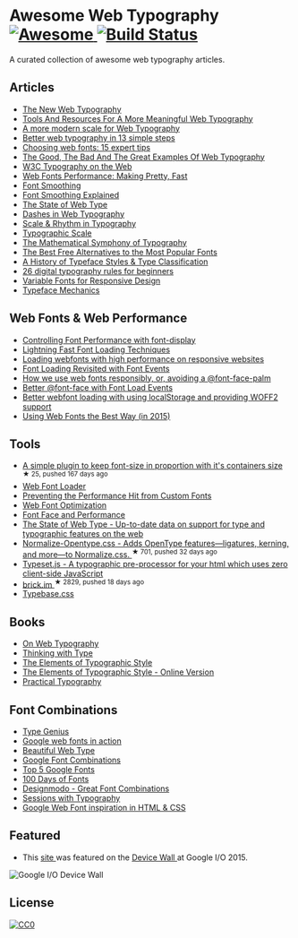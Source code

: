 <h1>
 Awesome Web Typography
 <a href="https://github.com/sindresorhus/awesome">
  <img alt="Awesome" src="https://cdn.rawgit.com/sindresorhus/awesome/d7305f38d29fed78fa85652e3a63e154dd8e8829/media/badge.svg"/>
 </a>
 <a href="https://travis-ci.org/deanhume/typography">
  <img alt="Build Status" src="https://api.travis-ci.org/deanhume/typography.svg?branch=master"/>
 </a>
</h1>
<p>
 A curated collection of awesome web typography articles.
</p>
<h2>
 Articles
</h2>
<ul>
 <li>
  <a href="https://robinrendle.com/essays/new-web-typography/">
   The New Web Typography
  </a>
 </li>
 <li>
  <a href="https://www.smashingmagazine.com/2016/03/meaningful-web-typography/">
   Tools And Resources For A More Meaningful Web Typography
  </a>
 </li>
 <li>
  <a href="http://typecast.com/blog/a-more-modern-scale-for-web-typography">
   A more modern scale for Web Typography
  </a>
 </li>
 <li>
  <a href="http://www.creativebloq.com/typography/better-web-typography-few-simple-steps-5132803">
   Better web typography in 13 simple steps
  </a>
 </li>
 <li>
  <a href="http://www.creativebloq.com/web-design/choose-web-fonts-1233034">
   Choosing web fonts: 15 expert tips
  </a>
 </li>
 <li>
  <a href="https://www.smashingmagazine.com/2014/12/the-good-the-bad-and-the-great-examples-of-web-typography/">
   The Good, The Bad And The Great Examples Of Web Typography
  </a>
 </li>
 <li>
  <a href="http://www.w3.org/wiki/Typography_on_the_Web">
   W3C Typography on the Web
  </a>
 </li>
 <li>
  <a href="https://www.igvita.com/2012/09/12/web-fonts-performance-making-pretty-fast/">
   Web Fonts Performance: Making Pretty, Fast
  </a>
 </li>
 <li>
  <a href="https://davidwalsh.name/font-smoothing">
   Font Smoothing
  </a>
 </li>
 <li>
  <a href="http://szafranek.net/works/articles/font-smoothing-explained/">
   Font Smoothing Explained
  </a>
 </li>
 <li>
  <a href="https://dev.opera.com/articles/state-of-web-type/">
   The State of Web Type
  </a>
 </li>
 <li>
  <a href="https://viljamis.com/dashes/">
   Dashes in Web Typography
  </a>
 </li>
 <li>
  <a href="http://lamb.cc/typograph/">
   Scale & Rhythm in Typography
  </a>
 </li>
 <li>
  <a href="http://retinart.net/typography/typographicscale/">
   Typographic Scale
  </a>
 </li>
 <li>
  <a href="http://www.pearsonified.com/2011/12/golden-ratio-typography.php">
   The Mathematical Symphony of Typography
  </a>
 </li>
 <li>
  <a href="http://blog.spoongraphics.co.uk/articles/the-best-free-alternatives-to-the-most-popular-fonts">
   The Best Free Alternatives to the Most Popular Fonts
  </a>
 </li>
 <li>
  <a href="http://blog.spoongraphics.co.uk/articles/a-history-of-typeface-styles-type-classification">
   A History of Typeface Styles & Type Classification
  </a>
 </li>
 <li>
  <a href="https://medium.com/product-design-ux-ui/26-digital-typography-rules-for-beginners-a04c6a5aaff3">
   26 digital typography rules for beginners
  </a>
 </li>
 <li>
  <a href="http://alistapart.com/blog/post/variable-fonts-for-responsive-design">
   Variable Fonts for Responsive Design
  </a>
 </li>
 <li>
  <a href="https://frerejones.com/blog/typeface-mechanics-001/">
   Typeface Mechanics
  </a>
 </li>
</ul>
<h2>
 Web Fonts & Web Performance
</h2>
<ul>
 <li>
  <a href="https://developers.google.com/web/updates/2016/02/font-display">
   Controlling Font Performance with font-display
  </a>
 </li>
 <li>
  <a href="https://davidwalsh.name/font-loading">
   Lightning Fast Font Loading Techniques
  </a>
 </li>
 <li>
  <a href="http://bdadam.com/blog/loading-webfonts-with-high-performance.html">
   Loading webfonts with high performance on responsive websites
  </a>
 </li>
 <li>
  <a href="https://www.filamentgroup.com/lab/font-events.html">
   Font Loading Revisited with Font Events
  </a>
 </li>
 <li>
  <a href="https://www.filamentgroup.com/lab/font-loading.html">
   How we use web fonts responsibly, or, avoiding a @font-face-palm
  </a>
 </li>
 <li>
  <a href="https://dev.opera.com/articles/better-font-face/">
   Better @font-face with Font Load Events
  </a>
 </li>
 <li>
  <a href="http://bdadam.com/blog/better-webfont-loading-with-localstorage-and-woff2.html">
   Better webfont loading with using localStorage and providing WOFF2 support
  </a>
 </li>
 <li>
  <a href="https://helloanselm.com/2015/using-webfonts-in-2015/">
   Using Web Fonts the Best Way (in 2015)
  </a>
 </li>
</ul>
<h2>
 Tools
</h2>
<ul>
 <li>
  <a href="https://github.com/jkroso/flowtype">
   A simple plugin to keep font-size in proportion with it's containers size
  </a>
  <sup>
   &#9733 25, pushed 167 days ago
  </sup>
 </li>
 <li>
  <a href="https://developers.google.com/fonts/docs/webfont_loader">
   Web Font Loader
  </a>
 </li>
 <li>
  <a href="https://css-tricks.com/preventing-the-performance-hit-from-custom-fonts/">
   Preventing the Performance Hit from Custom Fonts
  </a>
 </li>
 <li>
  <a href="https://developers.google.com/web/fundamentals/performance/optimizing-content-efficiency/webfont-optimization?hl=en">
   Web Font Optimization
  </a>
 </li>
 <li>
  <a href="http://www.stevesouders.com/blog/2009/10/13/font-face-and-performance/">
   Font Face and Performance
  </a>
 </li>
 <li>
  <a href="http://stateofwebtype.com/">
   The State of Web Type - Up-to-date data on support for type and typographic features on the web
  </a>
 </li>
 <li>
  <a href="https://github.com/kennethormandy/normalize-opentype.css">
   Normalize-Opentype.css - Adds OpenType features—ligatures, kerning, and more—to Normalize.css.
  </a>
  <sup>
   &#9733 701, pushed 32 days ago
  </sup>
 </li>
 <li>
  <a href="https://blot.im/typeset/">
   Type­set.js - A typographic pre-processor for your html which uses zero client-side JavaScript
  </a>
 </li>
 <li>
  <a href="https://github.com/alfredxing/brick">
   brick.im
  </a>
  <sup>
   &#9733 2829, pushed 18 days ago
  </sup>
 </li>
 <li>
  <a href="http://devinhunt.github.io/typebase.css/">
   Typebase.css
  </a>
 </li>
</ul>
<h2>
 Books
</h2>
<ul>
 <li>
  <a href="https://abookapart.com/products/on-web-typography">
   On Web Typography
  </a>
 </li>
 <li>
  <a href="http://www.thinkingwithtype.com/">
   Thinking with Type
  </a>
 </li>
 <li>
  <a href="https://www.amazon.co.uk/Elements-Typographic-Style-Robert-Bringhurst/dp/0881792063/276-3263060-1517824?ie=UTF8&*Version*=1&*entries*=0">
   The Elements of Typographic Style
  </a>
 </li>
 <li>
  <a href="http://webtypography.net/">
   The Elements of Typographic Style - Online Version
  </a>
 </li>
 <li>
  <a href="http://practicaltypography.com/">
   Practical Typography
  </a>
 </li>
</ul>
<h2>
 Font Combinations
</h2>
<ul>
 <li>
  <a href="http://www.typegenius.com/">
   Type Genius
  </a>
 </li>
 <li>
  <a href="http://femmebot.github.io/google-type/">
   Google web fonts in action
  </a>
 </li>
 <li>
  <a href="http://hellohappy.org/beautiful-web-type/">
   Beautiful Web Type
  </a>
 </li>
 <li>
  <a href="http://briangardner.com/google-font-combinations/">
   Google Font Combinations
  </a>
 </li>
 <li>
  <a href="http://techdissected.com/web-and-computing/design/top-5-google-font-combinations/">
   Top 5 Google Fonts
  </a>
 </li>
 <li>
  <a href="http://100daysoffonts.com/">
   100 Days of Fonts
  </a>
 </li>
 <li>
  <a href="http://designmodo.com/great-font-combinations/">
   Designmodo - Great Font Combinations
  </a>
 </li>
 <li>
  <a href="http://www.sessions-with-typography.com">
   Sessions with Typography
  </a>
 </li>
 <li>
  <a href="http://tobiasahlin.com/typesource/">
   Google Web Font inspiration in HTML & CSS
  </a>
 </li>
</ul>
<h2>
 Featured
</h2>
<ul>
 <li>
  This
  <a href="http://deanhume.github.io/typography/">
   site
  </a>
  was featured on the
  <a href="https://twitter.com/gauntface/status/604029887414829057/photo/1">
   Device Wall
  </a>
  at Google I/O 2015.
 </li>
</ul>
<p>
 <img alt="Google I/O Device Wall" src="https://raw.githubusercontent.com/deanhume/typography/master/images/device-wall-small.jpg"/>
</p>
<h2>
 License
</h2>
<p>
 <a href="http://creativecommons.org/licenses/by/4.0/">
  <img alt="CC0" src="https://licensebuttons.net/l/by/4.0/88x31.png"/>
 </a>
</p>
